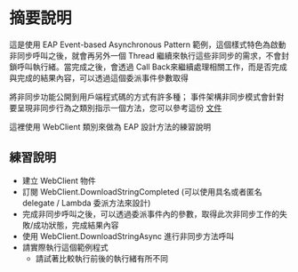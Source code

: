 # 摘要說明

這是使用 EAP Event-based Asynchronous Pattern 範例，這個樣式特色為啟動非同步呼叫之後，就會再另外一個 Thread 繼續來執行這些非同步的需求，不會封鎖呼叫執行緒。當完成之後，會透過 Call Back來繼續處理相關工作，而是否完成與完成的結果內容，可以透過這個委派事件參數取得

將非同步功能公開到用戶端程式碼的方式有許多種； 事件架構非同步模式會針對要呈現非同步行為之類別指示一個方法，您可以參考這份 [文件](https://msdn.microsoft.com/zh-tw/library/ms228969(v=vs.110).aspx)

這裡使用 WebClient 類別來做為 EAP 設計方法的練習說明

## 練習說明

* 建立 WebClient 物件
* 訂閱 WebClient.DownloadStringCompleted (可以使用具名或者匿名 delegate / Lambda 委派方法來設計)
* 完成非同步呼叫之後，可以透過委派事件內的參數，取得此次非同步工作的失敗/成功狀態，完成結果內容
* 使用 WebClient.DownloadStringAsync 進行非同步方法呼叫
* 請實際執行這個範例程式
  * 請試著比較執行前後的執行緒有所不同
  